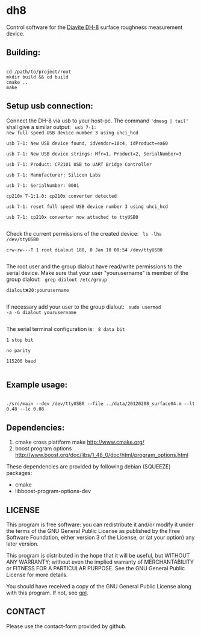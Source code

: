 dh8
===

Control software for the [Diavite DH-8](http://diavite.com/index.php/dh-8-en.html) 
surface roughness measurement device.


Building:
---------

<code>
cd /path/to/project/root  
mkdir build && cd build  
cmake ..  
make  
</code>

Setup usb connection:
---------------------

Connect the DH-8 via usb to your host-pc.
The command `'dmesg | tail'` shall give a similar output:
<code>
usb 7-1: new full speed USB device number 3 using uhci_hcd  
usb 7-1: New USB device found, idVendor=10c4, idProduct=ea60  
usb 7-1: New USB device strings: Mfr=1, Product=2, SerialNumber=3  
usb 7-1: Product: CP2101 USB to UART Bridge Controller  
usb 7-1: Manufacturer: Silicon Labs  
usb 7-1: SerialNumber: 0001  
cp210x 7-1:1.0: cp210x converter detected  
usb 7-1: reset full speed USB device number 3 using uhci_hcd  
usb 7-1: cp210x converter now attached to ttyUSB0  
</code>

Check the current permissions of the created device:
<code>
ls -lha /dev/ttyUSB0  
crw-rw---T 1 root dialout 188, 0 Jan 10 09:54 /dev/ttyUSB0  
</code>

The root user and the group dialout have read/write permissions to 
the serial device. Make sure that your user "yourusername" is member 
of the group dialout:
<code>
grep dialout /etc/group  
dialout:x:20:yourusername  
</code>

If necessary add your user to the group dialout:
<code>
sudo usermod -a -G dialout yourusername  
</code>

The serial terminal configuration is:
<code>
8 data bit  
1 stop bit  
no parity  
115200 baud  
</code>

Example usage:
--------------
<code>
./src/main --dev /dev/ttyUSB0 --file ../data/20120208_surface04.m --lt 0.48 --lc 0.08   
</code>


Dependencies:
-------------

1. cmake
    cross plattform make 
    http://www.cmake.org/
2. boost program options
    http://www.boost.org/doc/libs/1_48_0/doc/html/program_options.html

These dependencies are provided by following debian (SQUEEZE) packages:
- cmake
- libboost-program-options-dev



LICENSE
-------
This program is free software: you can redistribute it and/or modify
it under the terms of the GNU General Public License as published by 
the Free Software Foundation, either version 3 of the License, or 
(at your option) any later version.

This program is distributed in the hope that it will be useful,
but WITHOUT ANY WARRANTY; without even the implied warranty of
MERCHANTABILITY or FITNESS FOR A PARTICULAR PURPOSE. See the
GNU General Public License for more details.

You should have received a copy of the GNU General Public License
along with this program. If not, see [gpl](www.gnu.org/licenses/).


CONTACT
-------
Please use the contact-form provided by github.

